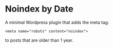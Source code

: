 # Noindex by Date

A minimal Wordpress plugin that adds the meta tag:

```
<meta name="robots" content="noindex">
```

to posts that are older than 1 year.
